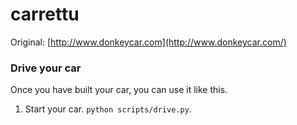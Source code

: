 # carrettu

Original: [http://www.donkeycar.com](http://www.donkeycar.com/)

### Drive your car
Once you have built your car, you can use it like this.

1. Start your car. `python scripts/drive.py`.
